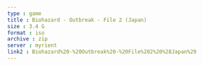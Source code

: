 ```yaml
---
type : game
title : Biohazard - Outbreak - File 2 (Japan)
size : 3.4 G
format : iso
archive : zip
server : myrient
link2 : Biohazard%20-%20Outbreak%20-%20File%202%20%28Japan%29
---
```

